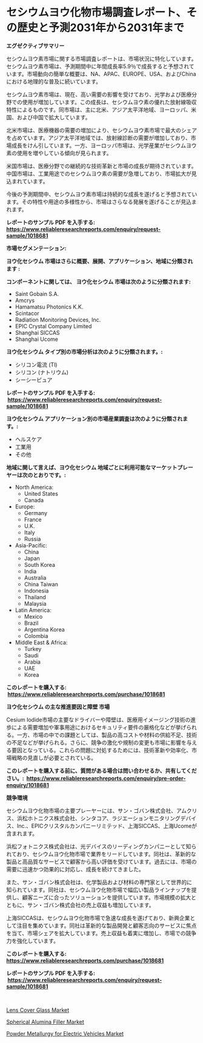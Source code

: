 <p><h1>セシウムヨウ化物市場調査レポート、その歴史と予測2031年から2031年まで</h1></p><p><strong>エグゼクティブサマリー</strong></p>
<p><p>セシウムヨウ素市場に関する市場調査レポートは、市場状況に特化しています。セシウムヨウ素市場は、予測期間中に年間成長率5.9％で成長すると予想されています。市場動向の簡単な概要は、NA、APAC、EUROPE、USA、およびChinaにおける地理的な普及に続いています。 </p><p>セシウムヨウ素市場は、現在、高い需要の影響を受けており、光学および医療分野での使用が増加しています。この成長は、セシウムヨウ素の優れた放射線吸収特性によるものです。同市場は、主に北米、アジア太平洋地域、ヨーロッパ、米国、および中国で拡大しています。</p><p>北米市場は、医療機器の需要の増加により、セシウムヨウ素市場で最大のシェアを占めています。アジア太平洋地域では、放射線診断の需要が増加しており、市場成長をけん引しています。一方、ヨーロッパ市場は、光学産業がセシウムヨウ素の使用を増やしている傾向が見られます。</p><p>米国市場は、医療分野での継続的な技術革新と市場の成長が期待されています。中国市場は、工業用途でのセシウムヨウ素の需要が急増しており、市場拡大が見込まれています。</p><p>今後の予測期間中、セシウムヨウ素市場は持続的な成長を遂げると予想されています。その特性や用途の多様性から、市場はさらなる発展を遂げることが見込まれます。</p></p>
<p><strong>レポートのサンプル PDF を入手する: <a href="https://www.reliableresearchreports.com/enquiry/request-sample/1018681">https://www.reliableresearchreports.com/enquiry/request-sample/1018681</a></strong></p>
<p><strong>市場セグメンテーション:</strong></p>
<p><strong> ヨウ化セシウム 市場はさらに概要、展開、アプリケーション、地域に分類されます :</strong></p>
<p><strong>コンポーネントに関しては、 ヨウ化セシウム 市場は次のように分類されます: &nbsp;</strong></p>
<p><ul><li>Saint Gobain S.A.</li><li>Amcrys</li><li>Hamamatsu Photonics K.K.</li><li>Scintacor</li><li>Radiation Monitoring Devices, Inc.</li><li>EPIC Crystal Company Limited</li><li>Shanghai SICCAS</li><li>Shanghai Ucome</li></ul></p>
<p><strong> ヨウ化セシウム タイプ別の市場分析は次のように分類されます。:</strong></p>
<p><ul><li>シリコン電流 (Tl)</li><li>シリコン (ナトリウム)</li><li>シーシーピュア</li></ul></p>
<p><strong>レポートのサンプル PDF を入手する: &nbsp;<a href="https://www.reliableresearchreports.com/enquiry/request-sample/1018681">https://www.reliableresearchreports.com/enquiry/request-sample/1018681</a></strong></p>
<p><strong> ヨウ化セシウム アプリケーション別の市場産業調査は次のように分類されます。:</strong></p>
<p><ul><li>ヘルスケア</li><li>工業用</li><li>その他</li></ul></p>
<p><strong>地域に関して言えば、ヨウ化セシウム 地域ごとに利用可能なマーケットプレーヤーは次のとおりです。:</strong></p>
<p><ul>
    <li>
        North America:
        <ul>
            <li>United States</li>
            <li>Canada</li>
        </ul>
    </li>
    <li>
        Europe:
        <ul>
            <li>Germany</li>
            <li>France</li>
            <li>U.K.</li>
            <li>Italy</li>
            <li>Russia</li>
        </ul>
    </li>
    <li>
        Asia-Pacific:
        <ul>
            <li>China</li>
            <li>Japan</li>
            <li>South Korea</li>
            <li>India</li>
            <li>Australia</li>
            <li>China Taiwan</li>
            <li>Indonesia</li>
            <li>Thailand</li>
            <li>Malaysia</li>
        </ul>
    </li>
    <li>
        Latin America:
        <ul>
            <li>Mexico</li>
            <li>Brazil</li>
            <li>Argentina Korea</li>
            <li>Colombia</li>
        </ul>
    </li>
    <li>
        Middle East & Africa:
        <ul>
            <li>Turkey</li>
            <li>Saudi</li>
            <li>Arabia</li>
            <li>UAE</li>
            <li>Korea</li>
        </ul>
    </li>
    </ul></p>
<p><strong>このレポートを購入する: &nbsp;<a href="https://www.reliableresearchreports.com/purchase/1018681">https://www.reliableresearchreports.com/purchase/1018681</a></strong></p>
<p><strong>ヨウ化セシウム の主な推進要因と障壁 市場</strong></p>
<p><p>Cesium Iodide市場の主要なドライバーや障壁は、医療用イメージング技術の進歩による需要増加や軍事用途におけるセキュリティ要件の厳格化などが挙げられる。一方、市場の中での課題としては、製品の高コストや材料の供給不足、技術の不足などが挙げられる。さらに、競争の激化や規制の変更も市場に影響を与える要因となっている。これらの問題に対処するためには、技術革新や効率化、市場戦略の見直しが必要とされている。</p></p>
<p><strong>このレポートを購入する前に、質問がある場合は問い合わせるか、共有してください。:&nbsp; <a href="https://www.reliableresearchreports.com/enquiry/pre-order-enquiry/1018681">https://www.reliableresearchreports.com/enquiry/pre-order-enquiry/1018681</a></strong></p>
<p><strong>競争環境</strong></p>
<p><p>セシウムヨウ化物市場の主要プレーヤーには、サン・ゴバン株式会社、アムクリス、浜松ホトニクス株式会社、シンタコア、ラジエーションモニタリングデバイス、Inc.、EPICクリスタルカンパニーリミテッド、上海SICCAS、上海Ucomeが含まれます。</p><p>浜松フォトニクス株式会社は、光デバイスのリーディングカンパニーとして知られており、セシウムヨウ化物市場で業界をリードしています。同社は、革新的な製品と高品質なサービスで顧客から高い評価を受けています。過去には、市場の需要に迅速かつ効果的に対応し、成長を続けてきました。</p><p>また、サン・ゴバン株式会社は、化学製品および材料の専門家として世界的に知られています。同社は、セシウムヨウ化物市場で幅広い製品ラインナップを提供し、顧客ニーズに合ったソリューションを提供しています。市場規模の拡大とともに、サン・ゴバン株式会社の売上収益も増加しています。</p><p>上海SICCASは、セシウムヨウ化物市場で急速な成長を遂げており、新興企業として注目を集めています。同社は革新的な製品開発と顧客志向のサービスに焦点を当て、市場シェアを拡大しています。売上収益も着実に増加し、市場での競争力を強化しています。</p></p>
<p><strong>このレポートを購入する: &nbsp; <a href="https://www.reliableresearchreports.com/purchase/1018681">https://www.reliableresearchreports.com/purchase/1018681</a></strong></p>
<p><strong>レポートのサンプル PDF を入手する: &nbsp;<a href="https://www.reliableresearchreports.com/enquiry/request-sample/1018681">https://www.reliableresearchreports.com/enquiry/request-sample/1018681</a></strong><strong></strong></p>
<p>&nbsp;</p>
<p><p><a href="https://github.com/Sarissaschmalingtr6fz2739/Market-Research-Report-List-1/blob/main/lens-cover-glass-market.md">Lens Cover Glass Market</a></p><p><a href="https://view.publitas.com/reportprime-1/spherical-alumina-filler-market-research-report-provides-thorough-industry-overview-which-offers-an-in-depth-analysis-of-product-trends-and-new-market-divisions/">Spherical Alumina Filler Market</a></p><p><a href="https://view.publitas.com/reportprime-1/powder-metallurgy-for-electric-vehicles-market-size-2023-2030-global-industrial-analysis-key-geographical-regions-market-share-top-key-players-product-types-and-forecast-research-report/">Powder Metallurgy for Electric Vehicles Market</a></p></p>